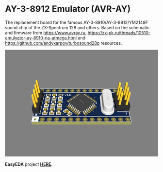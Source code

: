 # AY-3-8912 Emulator (AVR-AY)

The replacement board for the famous AY-3-8910/AY-3-8912/YM2149F sound chip of the ZX-Spectrum 128 and others. Based on the schematic and firmware from https://www.avray.ru, https://zx-pk.ru/threads/10510-emulyator-ay-8910-na-atmega.html and https://github.com/andykarpov/turbosound28p resources.

![Photo](./hardware/Photo_Top_Side.jpg)

**EasyEDA** project **[HERE](https://easyeda.com/yevgeniy.olexandrenko/scott-calculator)**.
